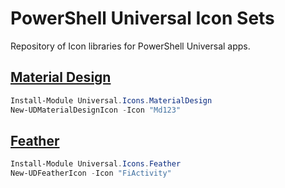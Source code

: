 # PowerShell Universal Icon Sets

Repository of Icon libraries for PowerShell Universal apps.

## [Material Design](https://react-icons.github.io/react-icons/icons?name=md)

```powershell
Install-Module Universal.Icons.MaterialDesign
New-UDMaterialDesignIcon -Icon "Md123"
```

## [Feather](https://react-icons.github.io/react-icons/icons?name=fi)

```powershell
Install-Module Universal.Icons.Feather
New-UDFeatherIcon -Icon "FiActivity"
```
